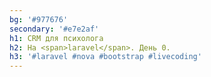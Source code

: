 ```yaml
---
bg: '#977676'
secondary: '#e7e2af'
h1: CRM для психолога
h2: На <span>laravel</span>. День 0.
h3: '#laravel #nova #bootstrap #livecoding'
---
```

